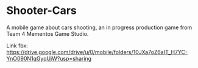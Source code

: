 # Shooter-Cars
A mobile game about cars shooting, an in progress production game from Team 4 Mementos Game Studio.  

Link fbx:
https://drive.google.com/drive/u/0/mobile/folders/10JXa7oZ6aIT_H7YC-YnO090N1qGyqUjW?usp=sharing
